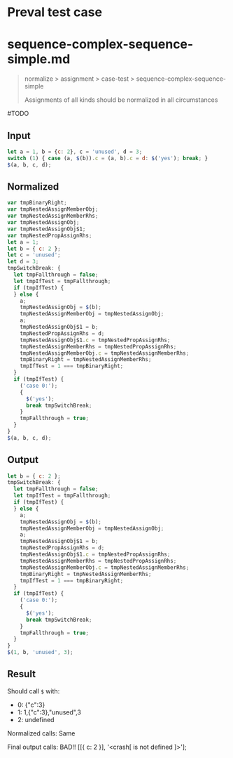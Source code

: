 # Preval test case

# sequence-complex-sequence-simple.md

> normalize > assignment > case-test > sequence-complex-sequence-simple
>
> Assignments of all kinds should be normalized in all circumstances

#TODO

## Input

`````js filename=intro
let a = 1, b = {c: 2}, c = 'unused', d = 3;
switch (1) { case (a, $(b)).c = (a, b).c = d: $('yes'); break; }
$(a, b, c, d);
`````

## Normalized

`````js filename=intro
var tmpBinaryRight;
var tmpNestedAssignMemberObj;
var tmpNestedAssignMemberRhs;
var tmpNestedAssignObj;
var tmpNestedAssignObj$1;
var tmpNestedPropAssignRhs;
let a = 1;
let b = { c: 2 };
let c = 'unused';
let d = 3;
tmpSwitchBreak: {
  let tmpFallthrough = false;
  let tmpIfTest = tmpFallthrough;
  if (tmpIfTest) {
  } else {
    a;
    tmpNestedAssignObj = $(b);
    tmpNestedAssignMemberObj = tmpNestedAssignObj;
    a;
    tmpNestedAssignObj$1 = b;
    tmpNestedPropAssignRhs = d;
    tmpNestedAssignObj$1.c = tmpNestedPropAssignRhs;
    tmpNestedAssignMemberRhs = tmpNestedPropAssignRhs;
    tmpNestedAssignMemberObj.c = tmpNestedAssignMemberRhs;
    tmpBinaryRight = tmpNestedAssignMemberRhs;
    tmpIfTest = 1 === tmpBinaryRight;
  }
  if (tmpIfTest) {
    ('case 0:');
    {
      $('yes');
      break tmpSwitchBreak;
    }
    tmpFallthrough = true;
  }
}
$(a, b, c, d);
`````

## Output

`````js filename=intro
let b = { c: 2 };
tmpSwitchBreak: {
  let tmpFallthrough = false;
  let tmpIfTest = tmpFallthrough;
  if (tmpIfTest) {
  } else {
    a;
    tmpNestedAssignObj = $(b);
    tmpNestedAssignMemberObj = tmpNestedAssignObj;
    a;
    tmpNestedAssignObj$1 = b;
    tmpNestedPropAssignRhs = d;
    tmpNestedAssignObj$1.c = tmpNestedPropAssignRhs;
    tmpNestedAssignMemberRhs = tmpNestedPropAssignRhs;
    tmpNestedAssignMemberObj.c = tmpNestedAssignMemberRhs;
    tmpBinaryRight = tmpNestedAssignMemberRhs;
    tmpIfTest = 1 === tmpBinaryRight;
  }
  if (tmpIfTest) {
    ('case 0:');
    {
      $('yes');
      break tmpSwitchBreak;
    }
    tmpFallthrough = true;
  }
}
$(1, b, 'unused', 3);
`````

## Result

Should call `$` with:
 - 0: {"c":3}
 - 1: 1,{"c":3},"unused",3
 - 2: undefined

Normalized calls: Same

Final output calls: BAD!!
[[{ c: 2 }], '<crash[ <ref> is not defined ]>'];

